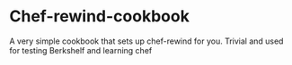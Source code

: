 # Chef-rewind-cookbook #
A very simple cookbook that sets up chef-rewind for you. Trivial and used for 
testing Berkshelf and learning chef
